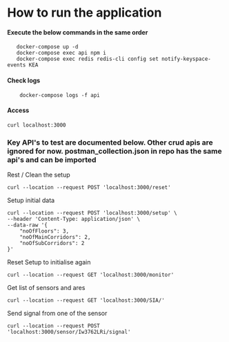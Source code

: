 # How to run the application 
#### Execute the below commands in the same order 
```
   docker-compose up -d
   docker-compose exec api npm i 
   docker-compose exec redis redis-cli config set notify-keyspace-events KEA

```

#### Check logs
```
    docker-compose logs -f api
```

#### Access 
```
curl localhost:3000
```


### Key API's to test are documented below. Other crud apis are ignored for now. postman_collection.json in repo has the same api's and can be imported 

Rest / Clean the setup 
```
curl --location --request POST 'localhost:3000/reset'
```


Setup  initial data  
```
curl --location --request POST 'localhost:3000/setup' \
--header 'Content-Type: application/json' \
--data-raw '{
    "noOfFloors": 3,
    "noOfMainCorridors": 2,
    "noOfSubCorridors": 2
}'

```


Reset Setup to initialise again
```
curl --location --request GET 'localhost:3000/monitor'
```


Get list of sensors and ares 
```
curl --location --request GET 'localhost:3000/SIA/'
```

Send signal from one of the sensor 
```
curl --location --request POST 'localhost:3000/sensor/Iw3762LRi/signal'
```







